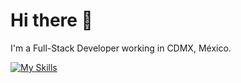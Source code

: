 # Hi there 👋


I'm a Full-Stack Developer working in CDMX, México.

[![My Skills](https://skillicons.dev/icons?i=vscode,git,postman,md,js,react,nextjs,bash,terraform,aws,azure,githubactions,docker,kubernetes)](https://skillicons.dev)
  
<!--START_SECTION:waka-->

<!--END_SECTION:waka-->
